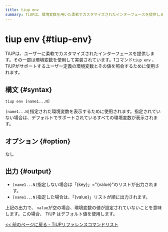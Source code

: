 ```yaml
---
title: tiup env
summary: TiUPは、環境変数を用いた柔軟でカスタマイズされたインターフェースを提供します。tiup env`コマンドは、ユーザー定義の環境変数とその値を照会します。`tiup env [name1...N]`を使用すると、指定した変数、またはデフォルトですべての変数が表示されます。オプションはありません。出力は、指定がない場合は「{key}」="{value}"のリスト、指定されている場合は「{value}」のリストが順番に出力されます。値が空の場合、 TiUPはデフォルトを使用します。
---
```


# tiup env {#tiup-env}

TiUPは、ユーザーに柔軟でカスタマイズされたインターフェースを提供します。その一部は環境変数を使用して実装されています。1コマンド`tiup env` 、 TiUPがサポートするユーザー定義の環境変数とその値を照会するために使用されます。

## 構文 {#syntax}

```shell
tiup env [name1...N]
```

`[name1...N]`指定された環境変数を表示するために使用されます。指定されていない場合は、デフォルトでサポートされているすべての環境変数が表示されます。

## オプション {#option}

なし

## 出力 {#output}

-   `[name1...N]`指定しない場合は「{key}」=&quot;{value}&quot;のリストが出力されます。
-   `[name1...N]`指定した場合は、「{value}」リストが順に出力されます。

上記の出力で、 `value`が空の場合、環境変数の値が設定されていないことを意味します。この場合、 TiUP はデフォルト値を使用します。

[&lt;&lt; 前のページに戻る - TiUPリファレンスコマンドリスト](/tiup/tiup-reference.md#command-list)
